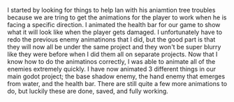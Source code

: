 I started by looking for things to help Ian with his aniamtion tree troubles because we are tring to get the animations for the player to work when he is facing a specific direction. I animated the health bar for our game to show what it will look like when the player gets damaged. I unfortunately have to redo the previous enemy animatinons that I did, but the good part is that they will now all be under the same project and they won't be super blurry like they were before when I did them all on separate projects. Now that I know how to do the animatinos correctly, I was able to animate all of the enemies extremely quickly. I have now animated 3 different things in our main godot project; the base shadow enemy, the hand enemy that emerges from water, and the health bar. There are still quite a few more animations to do, but luckily these are done, saved, and fully working.

